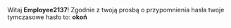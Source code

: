 Witaj __Employee2137__!
Zgodnie z twoją prosbą o przypomnienia hasła twoje tymczasowe hasło to: __okoń__
